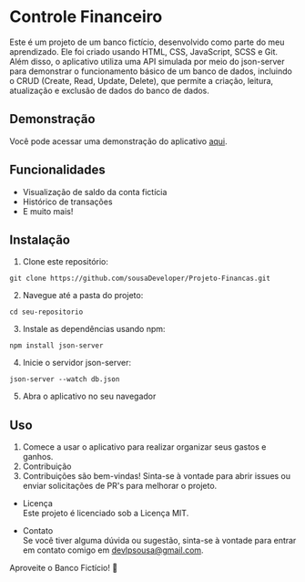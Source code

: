 # Controle Financeiro

Este é um projeto de um banco fictício, desenvolvido como parte do meu aprendizado. Ele foi criado usando HTML, CSS, JavaScript, SCSS e Git. Além disso, o aplicativo utiliza uma API simulada por meio do json-server para demonstrar o funcionamento básico de um banco de dados, incluindo o CRUD (Create, Read, Update, Delete), que permite a criação, leitura, atualização e exclusão de dados do banco de dados.

## Demonstração

Você pode acessar uma demonstração do aplicativo [aqui](https://www.linkedin.com/feed/update/urn:li:activity:7100511148575211520/).

## Funcionalidades

- Visualização de saldo da conta fictícia
- Histórico de transações
- E muito mais!

## Instalação

1. Clone este repositório:
```
git clone https://github.com/sousaDeveloper/Projeto-Financas.git
```

2. Navegue até a pasta do projeto:
```
cd seu-repositorio
```
3. Instale as dependências usando npm:
```
npm install json-server
```
4. Inicie o servidor json-server:
```
json-server --watch db.json
```
5. Abra o aplicativo no seu navegador

## Uso

1. Comece a usar o aplicativo para realizar organizar seus gastos e ganhos.
2. Contribuição
3. Contribuições são bem-vindas! Sinta-se à vontade para abrir issues ou enviar solicitações de PR's para melhorar o projeto.

- Licença<br>
Este projeto é licenciado sob a Licença MIT.

- Contato<br>
Se você tiver alguma dúvida ou sugestão, sinta-se à vontade para entrar em contato comigo em devlpsousa@gmail.com.

Aproveite o Banco Fictício! 🚀

